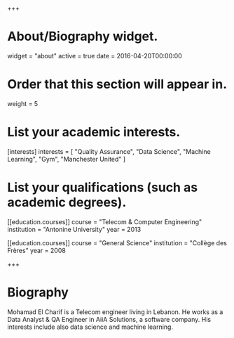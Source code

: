 +++
# About/Biography widget.
widget = "about"
active = true
date = 2016-04-20T00:00:00

# Order that this section will appear in.
weight = 5

# List your academic interests.
[interests]
  interests = [
    "Quality Assurance",
    "Data Science",
    "Machine Learning",
    "Gym",
    "Manchester United"
  ]

# List your qualifications (such as academic degrees).
[[education.courses]]
  course = "Telecom & Computer Engineering"
  institution = "Antonine University"
  year = 2013

[[education.courses]]
  course = "General Science"
  institution = "Collège des Frères"
  year = 2008
 
+++

# Biography

Mohamad El Charif is a Telecom engineer living in Lebanon. He works as a Data Analyst & QA Engineer in AiiA Solutions, a software company. His interests include also data science and machine learning.